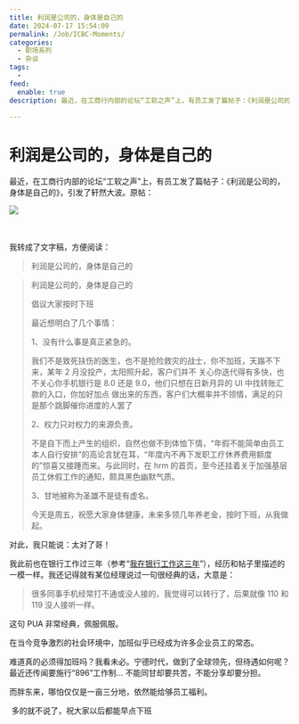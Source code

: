 ```yaml
---
title: 利润是公司的，身体是自己的
date: 2024-07-17 15:54:09
permalink: /Job/ICBC-Moments/
categories:
  - 职场系列
  - 杂谈
tags:
  - 
feed:
  enable: true
description: 最近，在工商行内部的论坛“工软之声”上，有员工发了篇帖子：《利润是公司的，身体是自己的》，引发了轩然大波。

---
```

# 利润是公司的，身体是自己的

最近，在工商行内部的论坛“工软之声”上，有员工发了篇帖子：《利润是公司的，身体是自己的》，引发了轩然大波。原帖：

​![](https://image.peterjxl.com/blog/image-20240717151433-8vlwffu.png)​

‍<!-- more -->

我转成了文字稿，方便阅读：

> 利润是公司的，身体是自己的

> 利润是公司的，身体是自己的
>
> 倡议大家按时下班
>
> 最近想明白了几个事情：
>
> 1、没有什么事是真正紧急的。
>
> 我们不是致死扶伤的医生，也不是抢险救灾的战士，你不加班，天蹋不下来，某年 2 月没投产，太阳照升起，客户们并不
> 关心你迭代得有多快，也不关心你手机银行是 8.0 还是 9.0，他们只想在日新月异的 UI 中找转账汇款的入口，你加好加点
> 做出来的东西，客户们大概率并不领情，满足的只是那个跳脚催你进度的人罢了
>
> 2、权力只对权力的来源负责。
>
> 不是自下而上产生的组织，自然也做不到体恤下情，“年假不能简单由员工本人自行安排“的高论言犹在耳，“年度内不再下发职工疗休养费用额度的”惊喜又接踵而来。与此同时，在 hrm 的首页，至今还挂着关于加强基层员工休假工作的通知，颇具黑色幽默气质。
>
> 3、甘地被称为圣雄不是徒有虚名。
>
> 今天是周五，祝愿大家身体健康，未来多领几年养老金，按时下班，从我做起。



对此，我只能说：太对了哥！

我此前也在银行工作过三年（参考“[我在银行工作这三年](/Job/work-in-bank)”），经历和帖子里描述的一模一样。我还记得就有某位经理说过一句很经典的话，大意是：

> 很多同事手机经常打不通或没人接的，我觉得可以转行了，后果就像 110 和 119 没人接听一样。

这句 PUA 非常经典，佩服佩服。


在当今竞争激烈的社会环境中，加班似乎已经成为许多企业员工的常态。

难道真的必须得加班吗？我看未必。宁德时代，做到了全球领先，但待遇如何呢？最近还传闻要施行“896”工作制... 不能同甘却要共苦，不能分享却要分担。

而胖东来，哪怕仅仅是一亩三分地，依然能给够员工福利。

‍
‍‍多的就不说了，祝大家以后都能早点下班

‍
